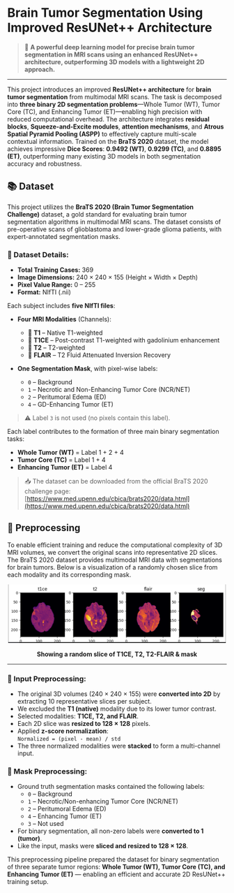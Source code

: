 # **Brain Tumor Segmentation Using Improved ResUNet++ Architecture**

> 🚀 **A powerful deep learning model for precise brain tumor segmentation in MRI scans using an enhanced ResUNet++ architecture, outperforming 3D models with a lightweight 2D approach.**

---

This project introduces an improved **ResUNet++ architecture** for **brain tumor segmentation** from multimodal MRI scans. The task is decomposed into **three binary 2D segmentation problems**—Whole Tumor (WT), Tumor Core (TC), and Enhancing Tumor (ET)—enabling high precision with reduced computational overhead. The architecture integrates **residual blocks**, **Squeeze-and-Excite modules**, **attention mechanisms**, and **Atrous Spatial Pyramid Pooling (ASPP)** to effectively capture multi-scale contextual information. Trained on the **BraTS 2020** dataset, the model achieves impressive **Dice Scores**: **0.9492 (WT)**, **0.9299 (TC)**, and **0.8895 (ET)**, outperforming many existing 3D models in both segmentation accuracy and robustness.
## 📚 Dataset

This project utilizes the **BraTS 2020 (Brain Tumor Segmentation Challenge)** dataset, a gold standard for evaluating brain tumor segmentation algorithms in multimodal MRI scans. The dataset consists of pre-operative scans of glioblastoma and lower-grade glioma patients, with expert-annotated segmentation masks.

### 🔸 Dataset Details:
- **Total Training Cases:** 369
- **Image Dimensions:** 240 × 240 × 155 (Height × Width × Depth)
- **Pixel Value Range:** 0 – 255
- **Format:** NIfTI (.nii)

Each subject includes **five NIfTI files**:
- **Four MRI Modalities** (Channels):
  - 🧠 **T1** – Native T1-weighted
  - 💉 **T1CE** – Post-contrast T1-weighted with gadolinium enhancement
  - 🌊 **T2** – T2-weighted
  - 🧪 **FLAIR** – T2 Fluid Attenuated Inversion Recovery

- **One Segmentation Mask**, with pixel-wise labels:
  - `0` – Background
  - `1` – Necrotic and Non-Enhancing Tumor Core (NCR/NET)
  - `2` – Peritumoral Edema (ED)
  - `4` – GD-Enhancing Tumor (ET)

> ⚠️ Label `3` is not used (no pixels contain this label).

Each label contributes to the formation of three main binary segmentation tasks:
- **Whole Tumor (WT)** = Label 1 + 2 + 4
- **Tumor Core (TC)** = Label 1 + 4
- **Enhancing Tumor (ET)** = Label 4

> 📥 The dataset can be downloaded from the official BraTS 2020 challenge page:  
> [https://www.med.upenn.edu/cbica/brats2020/data.html](https://www.med.upenn.edu/cbica/brats2020/data.html)



## 🧪 Preprocessing

To enable efficient training and reduce the computational complexity of 3D MRI volumes, we convert the original scans into representative 2D slices. The BraTS 2020 dataset provides multimodal MRI data with segmentations for brain tumors. Below is a visualization of a randomly chosen slice from each modality and its corresponding mask.

<p align="center">
  <img src="Fig%201-Showing%20a%20random%20slice%20of%20T1CE,T2,T2-FLAIR%20%26%20mask.PNG" alt="Random Slice of T1CE, T2, T2-FLAIR & Mask" width="500"/>
</p>
<p align="center"><b>Showing a random slice of T1CE, T2, T2-FLAIR & mask</b></p>

---

### 🔹 Input Preprocessing:
- The original 3D volumes (240 × 240 × 155) were **converted into 2D** by extracting 10 representative slices per subject.
- We excluded the **T1 (native)** modality due to its lower tumor contrast.
- Selected modalities: **T1CE, T2, and FLAIR**.
- Each 2D slice was **resized to 128 × 128** pixels.
- Applied **z-score normalization**:  
  `Normalized = (pixel - mean) / std`
- The three normalized modalities were **stacked** to form a multi-channel input.

### 🔹 Mask Preprocessing:
- Ground truth segmentation masks contained the following labels:
  - `0` – Background
  - `1` – Necrotic/Non-enhancing Tumor Core (NCR/NET)
  - `2` – Peritumoral Edema (ED)
  - `4` – Enhancing Tumor (ET)
  - `3` – Not used
- For binary segmentation, all non-zero labels were **converted to 1 (tumor)**.
- Like the input, masks were **sliced and resized to 128 × 128**.

This preprocessing pipeline prepared the dataset for binary segmentation of three separate tumor regions: **Whole Tumor (WT), Tumor Core (TC), and Enhancing Tumor (ET)** — enabling an efficient and accurate 2D ResUNet++ training setup.





